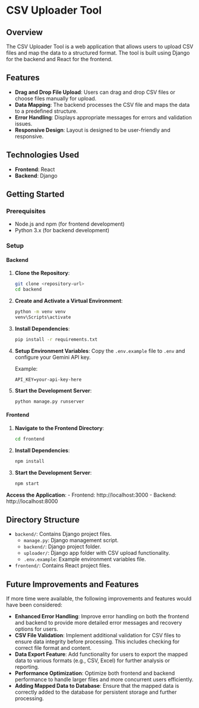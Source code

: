 # CSV Uploader Tool

## Overview
The CSV Uploader Tool is a web application that allows users to upload CSV files and map the data to a structured format. The tool is built using Django for the backend and React for the frontend.

## Features
- **Drag and Drop File Upload**: Users can drag and drop CSV files or choose files manually for upload.
- **Data Mapping**: The backend processes the CSV file and maps the data to a predefined structure.
- **Error Handling**: Displays appropriate messages for errors and validation issues.
- **Responsive Design**: Layout is designed to be user-friendly and responsive.

## Technologies Used
- **Frontend**: React
- **Backend**: Django

## Getting Started

### Prerequisites
- Node.js and npm (for frontend development)
- Python 3.x (for backend development)

### Setup

#### Backend
1. **Clone the Repository**:
    ```bash
    git clone <repository-url>
    cd backend
    ```

2. **Create and Activate a Virtual Environment**:
    ```bash
    python -m venv venv
    venv\Scripts\activate
    ```

3. **Install Dependencies**:
    ```bash
    pip install -r requirements.txt
    ```

4. **Setup Environment Variables**:
    Copy the `.env.example` file to `.env` and configure your  Gemini API key.

    Example:
    ```env
    API_KEY=your-api-key-here
    ```

5. **Start the Development Server**:
    ```bash
    python manage.py runserver
    ```

#### Frontend
1. **Navigate to the Frontend Directory**:
    ```bash
    cd frontend
    ```

2. **Install Dependencies**:
    ```bash
    npm install
    ```

3. **Start the Development Server**:
    ```bash
    npm start
    ```


**Access the Application**:
    - Frontend: http://localhost:3000
    - Backend: http://localhost:8000

## Directory Structure
- `backend/`: Contains Django project files.
  - `manage.py`: Django management script.
  - `backend/`: Django project folder.
  - `uploader/`: Django app folder with CSV upload functionality.
  - `.env.example`: Example environment variables file.
- `frontend/`: Contains React project files.

## Future Improvements and Features
If more time were available, the following improvements and features would have been considered:

- **Enhanced Error Handling**: Improve error handling on both the frontend and backend to provide more detailed error messages and recovery options for users.
- **CSV File Validation**: Implement additional validation for CSV files to ensure data integrity before processing. This includes checking for correct file format and content.
- **Data Export Feature**: Add functionality for users to export the mapped data to various formats (e.g., CSV, Excel) for further analysis or reporting.
- **Performance Optimization**: Optimize both frontend and backend performance to handle larger files and more concurrent users efficiently.
- **Adding Mapped Data to Database**: Ensure that the mapped data is correctly added to the database for persistent storage and further processing.
